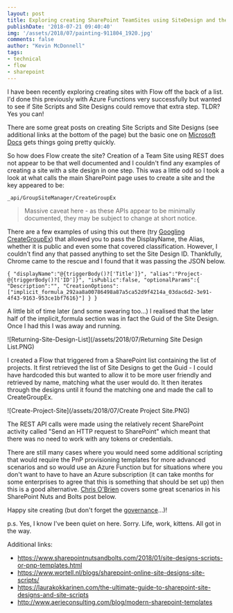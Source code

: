```yaml
---
layout: post
title: Exploring creating SharePoint TeamSites using SiteDesign and the REST API
publishDate: '2018-07-21 09:40:40'
img: '/assets/2018/07/painting-911804_1920.jpg'
comments: false
author: "Kevin McDonnell"
tags:
- technical
- flow
- sharepoint
---
```


I have been recently exploring creating sites with Flow off the back of a list. I'd done this previously with Azure Functions very successfully but wanted to see if Site Scripts and Site Designs could remove that extra step. TLDR? Yes you can!

There are some great posts on creating Site Scripts and Site Designs (see additional links at the bottom of the page) but the basic one on [Microsoft Docs](https://docs.microsoft.com/en-us/sharepoint/dev/declarative-customization/get-started-create-site-design) gets things going pretty quickly.

So how does Flow create the site? Creation of a Team Site using REST does not appear to be that well documented and I couldn't find any examples of creating a site with a site design in one step. This was a little odd so I took a look at what calls the main SharePoint page uses to create a site and the key appeared to be:

` _api/GroupSiteManager/CreateGroupEx `

> Massive caveat here - as these APIs appear to be minimally documented, they may be subject to change at short notice.
> 

There are a few examples of using this out there (try [Googling CreateGroupEx](https://www.google.co.uk/search?q=creategroupex&oq=creategroupex&aqs=chrome..69i57j69i60l4j69i59.2184j0j7&sourceid=chrome&ie=UTF-8)) that allowed you to pass the DisplayName, the Alias, whether it is public and even some that covered classification. However, I couldn't find any that passed anything to set the Site Design ID. Thankfully, Chrome came to the rescue and I found that it was passing the JSON below.

`{
"displayName":"@{triggerBody()?['Title']}",
"alias":"Project-@{triggerBody()?['ID']}",
"isPublic":false,
"optionalParams":{
"Description":"",
"CreationOptions":["implicit_formula_292aa8a00786498a87a5ca52d9f4214a_03dac6d2-3e91-4f43-9163-953ce1bf7616}"]
}
}`

A little bit of time later (and some swearing too...) I realised that the later half of the implicit_formula section was in fact the Guid of the Site Design. Once I had this I was away and running. 

![Returning-Site-Design-List](/assets/2018/07/Returning Site Design List.PNG)

I created a Flow that triggered from a SharePoint list containing the list of projects. It first retrieved the list of Site Designs to get the Guid - I could have hardcoded this but wanted to allow it to be more user friendly and retrieved by name, matching what the user would do. It then iterates through the designs until it found the matching one and made the call to CreateGroupEx.

![Create-Project-Site](/assets/2018/07/Create Project Site.PNG)

The REST API calls were made using the relatively recent SharePoint activity called "Send an HTTP request to SharePoint" which meant that there was no need to work with any tokens or credentials.

There are still many cases where you would need some additional scripting that would require the PnP provisioning templates for more advanced scenarios and so would use an Azure Function but for situations where you don't want to have to have an Azure subscription (it can take months for some enterprises to agree that this is something that should be set up) then this is a good alternative. [Chris O'Brien](https://twitter.com/ChrisO_Brien) covers some great scenarios in his SharePoint Nuts and Bolts post below.

Happy site creating (but don't forget the [governance](http://bostonmusicdave.com/balancing-self-service-with-governance-and-control-in-office-365/)...)!

p.s. Yes, I know I've been quiet on here. Sorry. Life, work, kittens. All got in the way.

Additional links:
* https://www.sharepointnutsandbolts.com/2018/01/site-designs-scripts-or-pnp-templates.html
* https://www.wortell.nl/blogs/sharepoint-online-site-designs-site-scripts/
* https://laurakokkarinen.com/the-ultimate-guide-to-sharepoint-site-designs-and-site-scripts
* http://www.aerieconsulting.com/blog/modern-sharepoint-templates